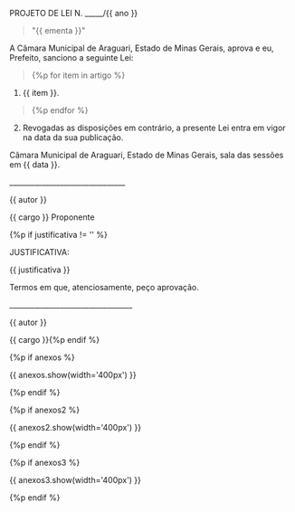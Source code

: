 PROJETO DE LEI N. \_\_\_\_\_/{{ ano }}

> "{{ ementa }}"

A Câmara Municipal de Araguari, Estado de Minas Gerais, aprova e eu,
Prefeito, sanciono a seguinte Lei:

> {%p for item in artigo %}

1.  {{ item }}.

> {%p endfor %}

2.  Revogadas as disposições em contrário, a presente Lei entra em vigor
    na data da sua publicação.

Câmara Municipal de Araguari, Estado de Minas Gerais, sala das sessões
em {{ data }}.

\_\_\_\_\_\_\_\_\_\_\_\_\_\_\_\_\_\_\_\_\_\_\_\_\_\_\_\_\_\_\_\_

{{ autor }}

{{ cargo }} Proponente

{%p if justificativa != '' %}

JUSTIFICATIVA:

{{ justificativa }}

Termos em que, atenciosamente, peço aprovação.

\_\_\_\_\_\_\_\_\_\_\_\_\_\_\_\_\_\_\_\_\_\_\_\_\_\_\_\_\_\_\_\_\_\_

{{ autor }}

{{ cargo }}{%p endif %}

{%p if anexos %}

{{ anexos.show(width=\'400px\') }}

{%p endif %}

{%p if anexos2 %}

{{ anexos2.show(width=\'400px\') }}

{%p endif %}

{%p if anexos3 %}

{{ anexos3.show(width=\'400px\') }}

{%p endif %}
